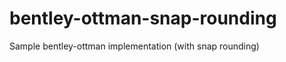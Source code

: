 bentley-ottman-snap-rounding
============================

Sample bentley-ottman implementation (with snap rounding)
